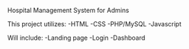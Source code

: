 Hospital Management System for Admins

This project utilizes:
  -HTML
  -CSS
  -PHP/MySQL
  -Javascript

Will include:
  -Landing page
  -Login
  -Dashboard
